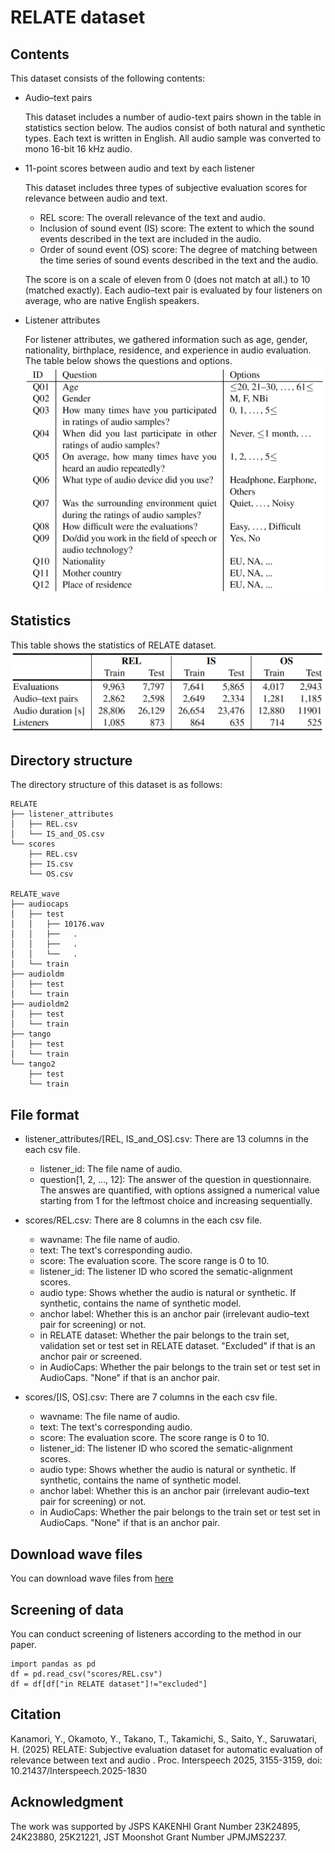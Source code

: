 # RELATE dataset

## Contents

This dataset consists of the following contents:

- Audio–text pairs

	This dataset includes a number of audio-text pairs shown in the table in statistics section below. The audios consist of both natural and synthetic types.
	Each text is written in English.
	All audio sample was converted to mono 16-bit 16 kHz audio.

- 11-point scores between audio and text by each listener

	This dataset includes three types of subjective evaluation scores for relevance between audio and text.
	- REL score: The overall relevance of the text and audio.
 	- Inclusion of sound event (IS) score: The extent to which the sound events described in the text are included in the audio.
  	- Order of sound event (OS) score: The degree of matching between the time series of sound events described in the text and the audio.

	The score is on a scale of eleven from 0 (does not match at all.) to 10 (matched exactly).
	Each audio–text pair is evaluated by four listeners on average, who are native English speakers.

- Listener attributes
  
  	For listener attributes, we gathered information such as age, gender, nationality, birthplace, residence, and experience in audio evaluation.
	The table below shows the questions and options.
	![listener_attributes](images/listener_attributes.png)


## Statistics
This table shows the statistics of RELATE dataset.
![statistics](images/stats_RELATE.png)


## Directory structure

The directory structure of this dataset is as follows:

	RELATE
	├── listener_attributes
	│   ├── REL.csv
	│   └── IS_and_OS.csv 
	└── scores
		├── REL.csv
		├── IS.csv 
		└── OS.csv

  	RELATE_wave
	├── audiocaps
	│   ├── test
 	│	│	├── 10176.wav
	│	│	├──   .
    │   │   ├──   .
    │	│   └──   .
	│   └── train
	├── audioldm
 	│	├── test
    │   └── train
 	├── audioldm2
   	│	├── test
    │   └── train
   	├── tango
	│	├── test
    │   └── train
	└── tango2
  	 	├── test
        └── train


## File format

- listener_attributes/[REL, IS_and_OS].csv: There are 13 columns in the each csv file.
	- listener_id: The file name of audio.
	- question[1, 2, ..., 12]: The answer of the question in questionnaire. The answes are quantified, with options assigned a numerical value starting from 1 for the leftmost choice and increasing sequentially.

- scores/REL.csv: There are 8 columns in the each csv file.
	- wavname: The file name of audio.
	- text: The text's corresponding audio.
	- score: The evaluation score. The score range is 0 to 10.
	- listener_id: The listener ID who scored the sematic-alignment scores.
    - audio type: Shows whether the audio is natural or synthetic. If synthetic, contains the name of synthetic model.
    - anchor label: Whether this is an anchor pair (irrelevant audio–text pair for screening) or not.
    - in RELATE dataset: Whether the pair belongs to the train set, validation set or test set in RELATE dataset. "Excluded" if that is an anchor pair or screened.
    - in AudioCaps: Whether the pair belongs to the train set or test set in AudioCaps. "None" if that is an anchor pair.
 
- scores/[IS, OS].csv: There are 7 columns in the each csv file.
	- wavname: The file name of audio.
	- text: The text's corresponding audio.
	- score: The evaluation score. The score range is 0 to 10.
	- listener_id: The listener ID who scored the sematic-alignment scores.
    - audio type: Shows whether the audio is natural or synthetic. If synthetic, contains the name of synthetic model.
    - anchor label: Whether this is an anchor pair (irrelevant audio–text pair for screening) or not.
    - in AudioCaps: Whether the pair belongs to the train set or test set in AudioCaps. "None" if that is an anchor pair.


## Download wave files
You can download wave files from [here](https://sarulab.sakura.ne.jp/kanamori/RELATE_open_dataset/RELATE_wave.zip)

## Screening of data
You can conduct screening of listeners according to the method in our paper.

```
import pandas as pd
df = pd.read_csv("scores/REL.csv")
df = df[df["in RELATE dataset"]!="excluded"]
```

## Citation

Kanamori, Y., Okamoto, Y., Takano, T., Takamichi, S., Saito, Y., Saruwatari, H. (2025) RELATE: Subjective evaluation dataset for automatic evaluation of relevance between text and audio . Proc. Interspeech 2025, 3155-3159, doi: 10.21437/Interspeech.2025-1830

## Acknowledgment

The work was supported by JSPS KAKENHI Grant Number 23K24895, 24K23880, 25K21221, JST Moonshot Grant Number JPMJMS2237.

